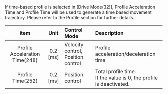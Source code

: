 If time-based profile is selected in [Drive Mode(32)], Profile Acceleration Time and Profile Time will be used to generate a time based movement trajectory. Please refer to the Profile section for further details.

| item                                | Unit         |  Control Mode                      |          Description                                                           |
|:-----------------------------------:|:------------:| :----------------------------------|:-------------------------------------------------------------------------------|
| Profile Acceleration Time(248)      | 0.2 [ms]     | Velocity control, Position control |  Profile acceleration/deceleration time                                        |
| Profile Time(252)                   | 0.2 [ms]     | Position control                   |  Total profile time.<br>If the value is 0, the profile is deactivated.  |

